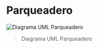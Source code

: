 # Parqueadero
![Diagrama UML Parqueadero](https://github.com/user-attachments/assets/b8a87906-86dd-41df-a269-7099fd4516f6)
>Diagrama UML Parqueadero
